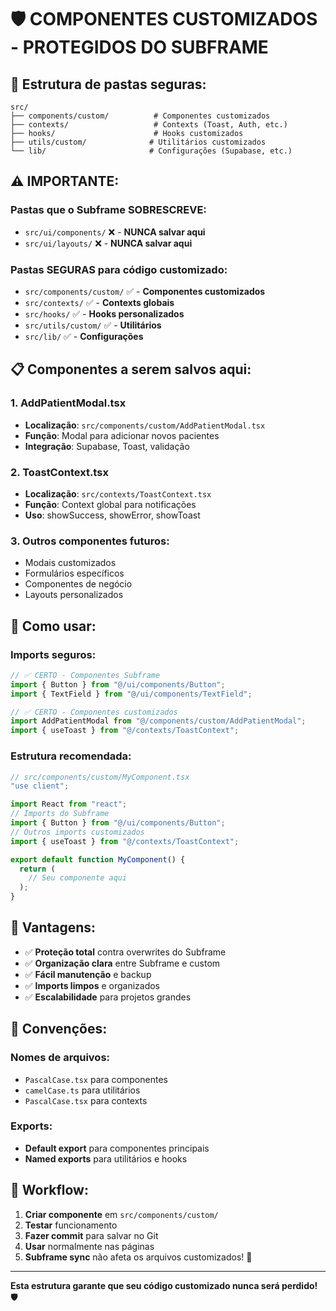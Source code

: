 # 🛡️ **COMPONENTES CUSTOMIZADOS - PROTEGIDOS DO SUBFRAME**

## 📁 **Estrutura de pastas seguras:**

```
src/
├── components/custom/          # Componentes customizados
├── contexts/                   # Contexts (Toast, Auth, etc.)
├── hooks/                      # Hooks customizados
├── utils/custom/              # Utilitários customizados
└── lib/                       # Configurações (Supabase, etc.)
```

## ⚠️ **IMPORTANTE:**

### **Pastas que o Subframe SOBRESCREVE:**
- `src/ui/components/` ❌ - **NUNCA salvar aqui**
- `src/ui/layouts/` ❌ - **NUNCA salvar aqui**

### **Pastas SEGURAS para código customizado:**
- `src/components/custom/` ✅ - **Componentes customizados**
- `src/contexts/` ✅ - **Contexts globais**
- `src/hooks/` ✅ - **Hooks personalizados**
- `src/utils/custom/` ✅ - **Utilitários**
- `src/lib/` ✅ - **Configurações**

## 📋 **Componentes a serem salvos aqui:**

### **1. AddPatientModal.tsx**
- **Localização**: `src/components/custom/AddPatientModal.tsx`
- **Função**: Modal para adicionar novos pacientes
- **Integração**: Supabase, Toast, validação

### **2. ToastContext.tsx**
- **Localização**: `src/contexts/ToastContext.tsx`
- **Função**: Context global para notificações
- **Uso**: showSuccess, showError, showToast

### **3. Outros componentes futuros:**
- Modais customizados
- Formulários específicos
- Componentes de negócio
- Layouts personalizados

## 🔧 **Como usar:**

### **Imports seguros:**
```typescript
// ✅ CERTO - Componentes Subframe
import { Button } from "@/ui/components/Button";
import { TextField } from "@/ui/components/TextField";

// ✅ CERTO - Componentes customizados
import AddPatientModal from "@/components/custom/AddPatientModal";
import { useToast } from "@/contexts/ToastContext";
```

### **Estrutura recomendada:**
```typescript
// src/components/custom/MyComponent.tsx
"use client";

import React from "react";
// Imports do Subframe
import { Button } from "@/ui/components/Button";
// Outros imports customizados
import { useToast } from "@/contexts/ToastContext";

export default function MyComponent() {
  return (
    // Seu componente aqui
  );
}
```

## 🚀 **Vantagens:**

- ✅ **Proteção total** contra overwrites do Subframe
- ✅ **Organização clara** entre Subframe e custom
- ✅ **Fácil manutenção** e backup
- ✅ **Imports limpos** e organizados
- ✅ **Escalabilidade** para projetos grandes

## 📝 **Convenções:**

### **Nomes de arquivos:**
- `PascalCase.tsx` para componentes
- `camelCase.ts` para utilitários
- `PascalCase.tsx` para contexts

### **Exports:**
- **Default export** para componentes principais
- **Named exports** para utilitários e hooks

## 🔄 **Workflow:**

1. **Criar componente** em `src/components/custom/`
2. **Testar** funcionamento
3. **Fazer commit** para salvar no Git
4. **Usar** normalmente nas páginas
5. **Subframe sync** não afeta os arquivos customizados! 🎉

---

**Esta estrutura garante que seu código customizado nunca será perdido!** 🛡️

